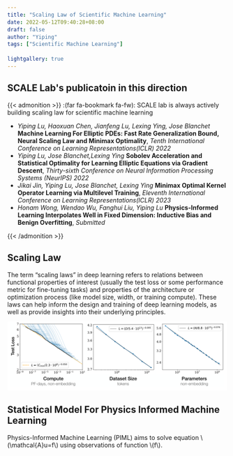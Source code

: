 ```yaml
---
title: "Scaling Law of Scientific Machine Learning"
date: 2022-05-12T09:40:28+08:00
draft: false
author: "Yiping"
tags: ["Scientific Machine Learning"]

lightgallery: true
---
```



## SCALE Lab's publicatoin in this direction

{{< admonition >}}
:(far fa-bookmark fa-fw): 
SCALE lab is always actively building scaling law for scientific machine learning
- *Yiping Lu, Haoxuan Chen, Jianfeng Lu, Lexing Ying, Jose Blanchet* **Machine Learning For Elliptic PDEs: Fast Rate Generalization Bound, Neural Scaling Law and Minimax Optimality**, *Tenth International Conference on Learning Representations(ICLR) 2022*
- *Yiping Lu, Jose Blanchet,Lexing Ying* **Sobolev Acceleration and Statistical Optimality for Learning Elliptic Equations via Gradient Descent**, *Thirty-sixth Conference on Neural Information Processing Systems (NeurIPS) 2022*
- *Jikai Jin, Yiping Lu, Jose Blanchet, Lexing Ying*  **Minimax Optimal Kernel Operator Learning via Multilevel Training**, *Eleventh International Conference on Learning Representations(ICLR) 2023*
- *Honam Wong, Wendao Wu, Fanghui Liu, Yiping Lu*  	**Physics-Informed Learning Interpolates Well in Fixed Dimension: Inductive Bias and Benign Overfitting**, *Submitted*

{{< /admonition >}}

## Scaling Law

The term “scaling laws” in deep learning refers to relations between functional properties of interest (usually the test loss or some performance metric for fine-tuning tasks) and properties of the architecture or optimization process (like model size, width, or training compute). These laws can help inform the design and training of deep learning models, as well as provide insights into their underlying principles.

![Research](./sclaing.png)

## Statistical Model For Physics Informed Machine Learning

Physics-Informed Machine Learning (PIML) aims to solve equation \\(\mathcal{A}u=f\\) using observations of function \\(f\\).
